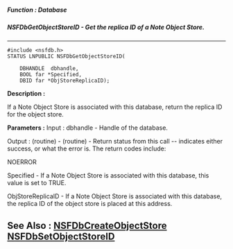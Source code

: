 ##### Function : Database
##### NSFDbGetObjectStoreID - Get the replica ID of a Note Object Store.
---
```
#include <nsfdb.h>
STATUS LNPUBLIC NSFDbGetObjectStoreID(

	DBHANDLE  dbhandle,
	BOOL far *Specified,
	DBID far *ObjStoreReplicaID);
```
**Description :**

If a Note Object Store is associated with this database, return the replica ID 
for the object store.

**Parameters :**
Input :
dbhandle  -  Handle of the database.

Output :
(routine)  -  (routine)  -  Return status from this call -- indicates either success, or what the error is.  The return codes include:

NOERROR



Specified  -  If a Note Object Store is associated with this database, this value is set to TRUE.

ObjStoreReplicaID  -  If a Note Object Store is associated with this database, the replica ID of the object store is placed at this address.


**See Also :**
[NSFDbCreateObjectStore](/reference/Func/NSFDbCreateObjectStore)
[NSFDbSetObjectStoreID](/reference/Func/NSFDbSetObjectStoreID)
---
